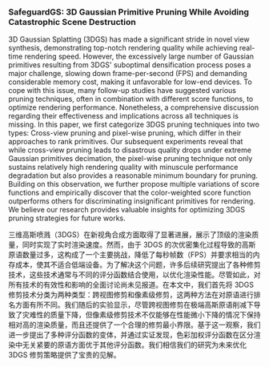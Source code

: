 ### SafeguardGS: 3D Gaussian Primitive Pruning While Avoiding Catastrophic Scene Destruction

3D Gaussian Splatting (3DGS) has made a significant stride in novel view synthesis, demonstrating top-notch rendering quality while achieving real-time rendering speed. However, the excessively large number of Gaussian primitives resulting from 3DGS' suboptimal densification process poses a major challenge, slowing down frame-per-second (FPS) and demanding considerable memory cost, making it unfavorable for low-end devices. To cope with this issue, many follow-up studies have suggested various pruning techniques, often in combination with different score functions, to optimize rendering performance. Nonetheless, a comprehensive discussion regarding their effectiveness and implications across all techniques is missing. In this paper, we first categorize 3DGS pruning techniques into two types: Cross-view pruning and pixel-wise pruning, which differ in their approaches to rank primitives. Our subsequent experiments reveal that while cross-view pruning leads to disastrous quality drops under extreme Gaussian primitives decimation, the pixel-wise pruning technique not only sustains relatively high rendering quality with minuscule performance degradation but also provides a reasonable minimum boundary for pruning. Building on this observation, we further propose multiple variations of score functions and empirically discover that the color-weighted score function outperforms others for discriminating insignificant primitives for rendering. We believe our research provides valuable insights for optimizing 3DGS pruning strategies for future works.

三维高斯喷溅（3DGS）在新视角合成方面取得了显著进展，展示了顶级的渲染质量，同时实现了实时渲染速度。然而，由于 3DGS 的次优密集化过程导致的高斯原语数量过多，这构成了一个主要挑战，降低了每秒帧数（FPS）并要求相当的内存成本，使其不适合低端设备。为了解决这个问题，许多后续研究提出了各种修剪技术，这些技术通常与不同的评分函数结合使用，以优化渲染性能。尽管如此，对所有技术的有效性和影响的全面讨论尚未见报道。在本文中，我们首先将 3DGS 修剪技术分类为两种类型：跨视图修剪和像素级修剪，这两种方法在对原语进行排名方面有所不同。我们随后的实验显示，尽管跨视图修剪在极端高斯原语削减下导致了灾难性的质量下降，但像素级修剪技术不仅能够在性能微小下降的情况下保持相对高的渲染质量，而且还提供了一个合理的修剪最小界限。基于这一观察，我们进一步提出了多种评分函数的变体，并通过实证发现，色彩加权评分函数在区分渲染中无关紧要的原语方面优于其他评分函数。我们相信我们的研究为未来优化 3DGS 修剪策略提供了宝贵的见解。
